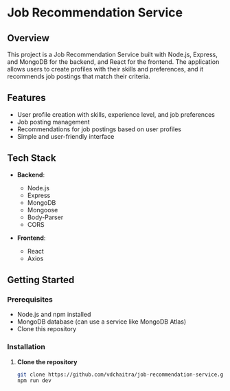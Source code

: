 # Job Recommendation Service

## Overview

This project is a Job Recommendation Service built with Node.js, Express, and MongoDB for the backend, and React for the frontend. The application allows users to create profiles with their skills and preferences, and it recommends job postings that match their criteria.

## Features

- User profile creation with skills, experience level, and job preferences
- Job posting management
- Recommendations for job postings based on user profiles
- Simple and user-friendly interface

## Tech Stack

- **Backend**: 
  - Node.js
  - Express
  - MongoDB
  - Mongoose
  - Body-Parser
  - CORS

- **Frontend**:
  - React
  - Axios

## Getting Started

### Prerequisites

- Node.js and npm installed
- MongoDB database (can use a service like MongoDB Atlas)
- Clone this repository

### Installation

1. **Clone the repository**

   ```bash
   git clone https://github.com/vdchaitra/job-recommendation-service.git
   npm run dev
   
